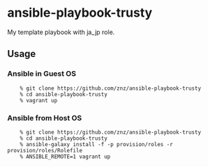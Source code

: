 # ansible-playbook-trusty

My template playbook with ja\_jp role.

## Usage

### Ansible in Guest OS

```
    % git clone https://github.com/znz/ansible-playbook-trusty
    % cd ansible-playbook-trusty
    % vagrant up
```

### Ansible from Host OS

```
    % git clone https://github.com/znz/ansible-playbook-trusty
    % cd ansible-playbook-trusty
    % ansible-galaxy install -f -p provision/roles -r provision/roles/Rolefile
    % ANSIBLE_REMOTE=1 vagrant up
```

